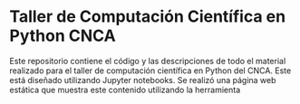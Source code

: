 # Taller de Computación Científica en Python CNCA

Este repositorio contiene el código y las descripciones de todo el material realizado para el taller de computación científica en Python del CNCA. Este está diseñado utilizando Jupyter notebooks. Se realizó una página web estática que muestra este contenido utilizando la herramienta  